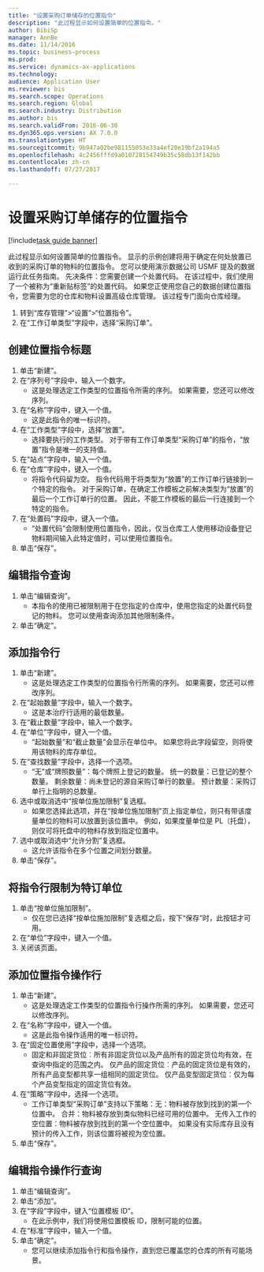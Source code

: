 ```yaml
--- 
title: "设置采购订单储存的位置指令"
description: "此过程显示如何设置简单的位置指令。"
author: BibiSp
manager: AnnBe
ms.date: 11/14/2016
ms.topic: business-process
ms.prod: 
ms.service: dynamics-ax-applications
ms.technology: 
audience: Application User
ms.reviewer: bis
ms.search.scope: Operations
ms.search.region: Global
ms.search.industry: Distribution
ms.author: bis
ms.search.validFrom: 2016-06-30
ms.dyn365.ops.version: AX 7.0.0
ms.translationtype: HT
ms.sourcegitcommit: 9b947a02be981155053e33a4ef20e19bf2a194a5
ms.openlocfilehash: 4c2456fffd9a010728154749b35c58db13f142bb
ms.contentlocale: zh-cn
ms.lasthandoff: 07/27/2017

---
```

# <a name="set-up-a-location-directive-for-purchase-order-put-away"></a>设置采购订单储存的位置指令

[!include[task guide banner](../../includes/task-guide-banner.md)]

此过程显示如何设置简单的位置指令。 显示的示例创建将用于确定在何处放置已收到的采购订单的物料的位置指令。 您可以使用演示数据公司 USMF 提及的数据运行此任务指南。 先决条件：您需要创建一个处置代码。 在该过程中，我们使用了一个被称为“重新贴标签”的处置代码。 如果您正使用您自己的数据创建位置指令，您需要为您的仓库和物料设置高级仓库管理。  该过程专门面向仓库经理。

1. 转到“库存管理”>“设置”>“位置指令”。
2. 在“工作订单类型”字段中，选择“采购订单”。

## <a name="create-a-location-directive-header"></a>创建位置指令标题
1. 单击“新建”。
2. 在“序列号”字段中，输入一个数字。
    * 这是处理选定工作类型的位置指令所需的序列。 如果需要，您还可以修改序列。  
3. 在“名称”字段中，键入一个值。
    * 这是此指令的唯一标识符。  
4. 在“工作类型”字段中，选择“放置”。
    * 选择要执行的工作类型。 对于带有工作订单类型“采购订单”的指令，“放置”指令是唯一的支持值。  
5. 在“站点”字段中，输入一个值。
6. 在“仓库”字段中，键入一个值。
    * 将指令代码留为空。  指令代码用于将类型为“放置”的工作订单行链接到一个特定的指令。 对于采购订单，在确定工作模板之前解决类型为“放置”的最后一个工作订单行的位置。 因此，不能工作模板的最后一行连接到一个特定的指令。   
7. 在“处置码”字段中，键入一个值。
    * “处置代码”会限制使用位置指令，因此，仅当仓库工人使用移动设备登记物料期间输入此特定值时，可以使用位置指令。  
8. 单击“保存”。

## <a name="edit-the-query-for-directive"></a>编辑指令查询
1. 单击“编辑查询”。
    * 本指令的使用已被限制用于在您指定的仓库中，使用您指定的处置代码登记的物料。 您可以使用查询添加其他限制条件。  
2. 单击“确定”。

## <a name="add-directive-lines"></a>添加指令行
1. 单击“新建”。
    * 这是处理选定工作类型的位置指令行所需的序列。 如果需要，您还可以修改序列。  
2. 在“起始数量”字段中，输入一个数字。
    * 这是本治疗行适用的最低数量。  
3. 在“截止数量”字段中，输入一个数字。
4. 在“单位”字段中，键入一个值。
    * “起始数量”和“截止数量”会显示在单位中。 如果您将此字段留空，则将使用该物料的库存单位。  
5. 在“查找数量”字段中，选择一个选项。
    * “无”或“牌照数量”：每个牌照上登记的数量。 统一的数量：已登记的整个数量。 剩余数量：尚未登记的源自采购订单行的数量。 预计数量：采购订单行上指明的总数量。  
6. 选中或取消选中“按单位施加限制”复选框。
    * 如果您选择此选项，并在“按单位施加限制”页上指定单位，则只有带该度量单位的物料可以放置到该位置中。 例如，如果度量单位是 PL（托盘），则仅可将托盘中的物料存放到指定位置中。  
7. 选中或取消选中“允许分割”复选框。
    * 这允许该指令在多个位置之间划分数量。  
8. 单击“保存”。

## <a name="restrict-the-directive-line-to-a-specific-unit"></a>将指令行限制为特订单位
1. 单击“按单位施加限制”。
    * 仅在您已选择“按单位施加限制”复选框之后，按下“保存”时，此按钮才可用。  
2. 在“单位”字段中，键入一个值。
3. 关闭该页面。

## <a name="add-a-location-directive-action-line"></a>添加位置指令操作行
1. 单击“新建”。
    * 这是处理选定工作类型的位置指令行操作所需的序列。 如果需要，您还可以修改序列。  
2. 在“名称”字段中，键入一个值。
    * 这是此指令操作适用的唯一标识符。  
3. 在“固定位置使用”字段中，选择一个选项。
    * 固定和非固定货位︰所有非固定货位以及产品所有的固定货位均有效，在查询中指定的范围之内。  仅产品的固定货位︰产品的固定货位是有效的，所有产品变型都共享一组相同的固定货位。 仅产品变型固定货位︰仅为每个产品变型指定的固定货位有效。  
4. 在“策略”字段中，选择一个选项。
    * 工作订单类型“采购订单”支持以下策略：无：物料被存放到找到的第一个位置中。 合并：物料被存放到类似物料已经可用的位置中。 无传入工作的空位置：物料被存放到找到的第一个空位置中。 如果没有实际库存且没有预计的传入工作，则该位置将被视为空位置。  
5. 单击“保存”。

## <a name="edit-the-query-for-directive-action-line"></a>编辑指令操作行查询
1. 单击“编辑查询”。
2. 单击“添加”。
3. 在“字段”字段中，键入“位置模板 ID”。
    * 在此示例中，我们将使用位置模板 ID，限制可能的位置。  
4. 在“标准”字段中，输入一个值。
5. 单击“确定”。
    * 您可以继续添加指令行和指令操作，直到您已覆盖您的仓库的所有可能场景。  


